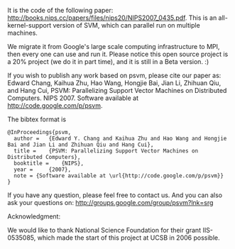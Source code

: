 It is the code of the following paper:
http://books.nips.cc/papers/files/nips20/NIPS2007_0435.pdf. This is an all-kernel-support version of SVM, which can parallel run on multiple machines.

We migrate it from Google's large scale computing infrastructure to MPI, then every one can use and run it. Please notice this open source project is a 20% project (we do it in part time), and it is still in a Beta version. :)

If you wish to publish any work based on psvm, please cite our paper as:
Edward Chang, Kaihua Zhu, Hao Wang, Hongjie Bai, Jian Li, Zhihuan Qiu, and Hang Cui, PSVM: Parallelizing Support Vector Machines on Distributed Computers. NIPS 2007. Software available at http://code.google.com/p/psvm.

The bibtex format is
```
@InProceedings{psvm,
  author =   {Edward Y. Chang and Kaihua Zhu and Hao Wang and Hongjie Bai and Jian Li and Zhihuan Qiu and Hang Cui},
  title =    {PSVM: Parallelizing Support Vector Machines on Distributed Computers},
  booktitle =    {NIPS},
  year =     {2007},
  note = {Software available at \url{http://code.google.com/p/psvm}}
}

```

If you have any question, please feel free to contact us. And you can also ask your questions on: http://groups.google.com/group/psvm?lnk=srg

Acknowledgment:

We would like to thank National Science Foundation for their grant IIS-0535085, which made the start of this project at UCSB in 2006 possible.

